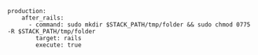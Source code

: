 <!-- usedin: [ _includes/_inlines/Tutorials/common/2016-09-26-permission-denied-errors/2016-09-26-permission-denied-errors_resolution-2-deploy-ho.md] -->

```
production:
    after_rails:
      - command: sudo mkdir $STACK_PATH/tmp/folder && sudo chmod 0775 -R $STACK_PATH/tmp/folder
        target: rails
        execute: true
```

